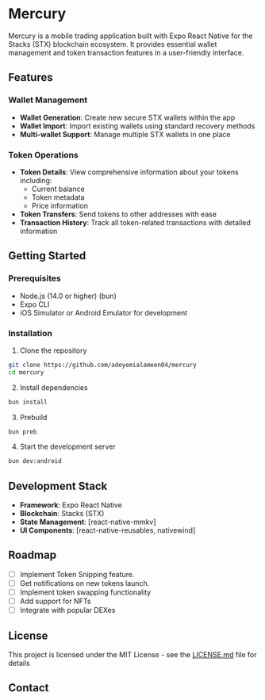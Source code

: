 # Mercury

Mercury is a mobile trading application built with Expo React Native for the Stacks (STX) blockchain ecosystem. It provides essential wallet management and token transaction features in a user-friendly interface.

## Features

### Wallet Management

- **Wallet Generation**: Create new secure STX wallets within the app
- **Wallet Import**: Import existing wallets using standard recovery methods
- **Multi-wallet Support**: Manage multiple STX wallets in one place

### Token Operations

- **Token Details**: View comprehensive information about your tokens including:
  - Current balance
  - Token metadata
  - Price information
- **Token Transfers**: Send tokens to other addresses with ease
- **Transaction History**: Track all token-related transactions with detailed information

## Getting Started

### Prerequisites

- Node.js (14.0 or higher) (bun)
- Expo CLI
- iOS Simulator or Android Emulator for development

### Installation

1. Clone the repository

```bash
git clone https://github.com/adeyemialameen04/mercury
cd mercury
```

2. Install dependencies

```bash
bun install
```

3. Prebuild

```bash
bun preb
```

4. Start the development server

```bash
bun dev:android
```

## Development Stack

- **Framework**: Expo React Native
- **Blockchain**: Stacks (STX)
- **State Management**: [react-native-mmkv]
- **UI Components**: [react-native-reusables, nativewind]

## Roadmap

- [ ] Implement Token Snipping feature.
- [ ] Get notifications on new tokens launch.
- [ ] Implement token swapping functionality
- [ ] Add support for NFTs
- [ ] Integrate with popular DEXes

## License

This project is licensed under the MIT License - see the [LICENSE.md](LICENSE.md) file for details

## Contact

